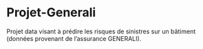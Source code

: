 # Projet-Generali
Projet data visant à prédire les risques de sinistres sur un bâtiment (données provenant de l’assurance GENERALI).
